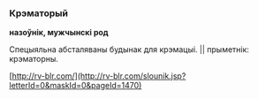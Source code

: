 ### Крэматорый
**назоўнік, мужчынскі род**

Спецыяльна абсталяваны будынак для крэмацыі. || прыметнік: крэматорны.

<a rel="author">[http://rv-blr.com/](http://rv-blr.com/slounik.jsp?letterId=0&maskId=0&pageId=1470)</a>
